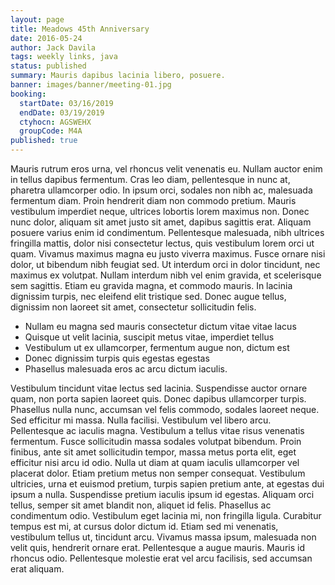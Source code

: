 ```yaml
---
layout: page
title: Meadows 45th Anniversary
date: 2016-05-24
author: Jack Davila
tags: weekly links, java
status: published
summary: Mauris dapibus lacinia libero, posuere.
banner: images/banner/meeting-01.jpg
booking:
  startDate: 03/16/2019
  endDate: 03/19/2019
  ctyhocn: AGSWEHX
  groupCode: M4A
published: true
---
```

Mauris rutrum eros urna, vel rhoncus velit venenatis eu. Nullam auctor enim in tellus dapibus fermentum. Cras leo diam, pellentesque in nunc at, pharetra ullamcorper odio. In ipsum orci, sodales non nibh ac, malesuada fermentum diam. Proin hendrerit diam non commodo pretium. Mauris vestibulum imperdiet neque, ultrices lobortis lorem maximus non. Donec nunc dolor, aliquam sit amet justo sit amet, dapibus sagittis erat. Aliquam posuere varius enim id condimentum. Pellentesque malesuada, nibh ultrices fringilla mattis, dolor nisi consectetur lectus, quis vestibulum lorem orci ut quam. Vivamus maximus magna eu justo viverra maximus. Fusce ornare nisi dolor, ut bibendum nibh feugiat sed. Ut interdum orci in dolor tincidunt, nec maximus ex volutpat. Nullam interdum nibh vel enim gravida, et scelerisque sem sagittis. Etiam eu gravida magna, et commodo mauris. In lacinia dignissim turpis, nec eleifend elit tristique sed. Donec augue tellus, dignissim non laoreet sit amet, consectetur sollicitudin felis.

* Nullam eu magna sed mauris consectetur dictum vitae vitae lacus
* Quisque ut velit lacinia, suscipit metus vitae, imperdiet tellus
* Vestibulum ut ex ullamcorper, fermentum augue non, dictum est
* Donec dignissim turpis quis egestas egestas
* Phasellus malesuada eros ac arcu dictum iaculis.

Vestibulum tincidunt vitae lectus sed lacinia. Suspendisse auctor ornare quam, non porta sapien laoreet quis. Donec dapibus ullamcorper turpis. Phasellus nulla nunc, accumsan vel felis commodo, sodales laoreet neque. Sed efficitur mi massa. Nulla facilisi. Vestibulum vel libero arcu. Pellentesque ac iaculis magna. Vestibulum a tellus vitae risus venenatis fermentum. Fusce sollicitudin massa sodales volutpat bibendum. Proin finibus, ante sit amet sollicitudin tempor, massa metus porta elit, eget efficitur nisi arcu id odio. Nulla ut diam at quam iaculis ullamcorper vel placerat dolor. Etiam pretium metus non semper consequat. Vestibulum ultricies, urna et euismod pretium, turpis sapien pretium ante, at egestas dui ipsum a nulla.
Suspendisse pretium iaculis ipsum id egestas. Aliquam orci tellus, semper sit amet blandit non, aliquet id felis. Phasellus ac condimentum odio. Vestibulum eget lacinia mi, non fringilla ligula. Curabitur tempus est mi, at cursus dolor dictum id. Etiam sed mi venenatis, vestibulum tellus ut, tincidunt arcu. Vivamus massa ipsum, malesuada non velit quis, hendrerit ornare erat. Pellentesque a augue mauris. Mauris id rhoncus odio. Pellentesque molestie erat vel arcu facilisis, sed accumsan erat aliquam.
